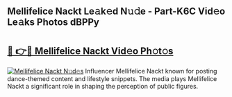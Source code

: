 ## Mellifelice Nackt Le𝚊k𝚎d N𝚞𝚍e - Part-K6C Vid𝚎o Le𝚊ks Photos dBPPy

# <h2><a href="http://fb8olr.evod.top/?m=Mellifelice+Nackt">🔗 👉🔴 Mellifelice Nackt Vid𝚎o Ph𝚘t𝚘s</a></h2>

[![Mellifelice Nackt N𝚞d𝚎s](https://i.imgur.com/8V9OHl7.gif)](http://fb8olr.evod.top/?m=Mellifelice+Nackt)
Influencer Mellifelice Nackt known for posting dance-themed content and lifestyle snippets. The media plays Mellifelice Nackt a significant role in shaping the perception of public figures. 
